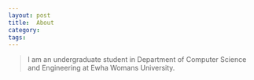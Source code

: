 ```yaml
---
layout: post
title: 	About
category:
tags:
---
```


> I am an undergraduate student in Department of Computer Science and Engineering at Ewha Womans University.
